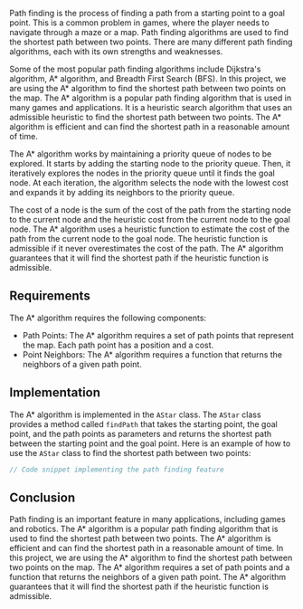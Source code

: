 Path finding is the process of finding a path from a starting point to a goal point. This is a common problem in games,
where the player needs to navigate through a maze or a map. Path finding algorithms are used to find the shortest path between two points. 
There are many different path finding algorithms, each with its own strengths and weaknesses. 

Some of the most popular path finding algorithms include Dijkstra's algorithm, A* algorithm, and Breadth First Search (BFS).
In this project, we are using the A* algorithm to find the shortest path between two points on the map.
The A* algorithm is a popular path finding algorithm that is used in many games and applications. It is a heuristic search algorithm that uses an admissible heuristic to find the shortest path between two points. The A* algorithm is efficient and can find the shortest path in a reasonable amount of time.

The A* algorithm works by maintaining a priority queue of nodes to be explored. 
It starts by adding the starting node to the priority queue. 
Then, it iteratively explores the nodes in the priority queue until it finds the goal node. At each iteration, the algorithm selects the node with the 
lowest cost and expands it by adding its neighbors to the priority queue. 

The cost of a node is the sum of the cost of the path from the starting node to the current node and the heuristic cost from the current node to the goal node.
The A* algorithm uses a heuristic function to estimate the cost of the path from the current node to the goal node. The heuristic function is admissible if it never overestimates the cost of the path. The A* algorithm guarantees that it will find the shortest path if the heuristic function is admissible.

## Requirements
The A* algorithm requires the following components:
- Path Points: The A* algorithm requires a set of path points that represent the map. Each path point has a position and a cost.
- Point Neighbors: The A* algorithm requires a function that returns the neighbors of a given path point.


## Implementation
The A* algorithm is implemented in the `AStar` class. The `AStar` class provides a method called `findPath` that takes the starting point, the goal point, and the path points as parameters and returns the shortest path between the starting point and the goal point.
Here is an example of how to use the `AStar` class to find the shortest path between two points:
```kotlin
// Code snippet implementing the path finding feature
```

## Conclusion
Path finding is an important feature in many applications, including games and robotics. The A* algorithm is a popular path finding algorithm that is used to find the shortest path between two points. The A* algorithm is efficient and can find the shortest path in a reasonable amount of time. In this project, we are using the A* algorithm to find the shortest path between two points on the map. The A* algorithm requires a set of path points and a function that returns the neighbors of a given path point. The A* algorithm guarantees that it will find the shortest path if the heuristic function is admissible.



